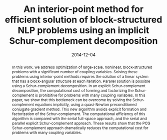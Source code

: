 ---
title: "An interior-point method for efficient solution of block-structured NLP problems using an implicit Schur-complement decomposition"
authors: ['Jia Kang', 'Yankai Cao', 'Daniel P Word', 'Carl D Laird']
publication_types: ['article-journal']
publication: "*Computers & Chemical Engineering 71, 563-573*"
abstract: "In this work, we address optimization of large-scale, nonlinear, block-structured problems with a significant number of coupling variables. Solving these problems using interior-point methods requires the solution of a linear system that has a block-angular structure at each iteration. Parallel solution is possible using a Schur-complement decomposition. In an explicit Schur-complement decomposition, the computational cost of forming and factorizing the Schur-complement is prohibitive for problems with many coupling variables. In this paper, we show that this bottleneck can be overcome by solving the Schur-complement equations implicitly, using a quasi-Newton preconditioned conjugate gradient method. This new algorithm avoids explicit formation and factorization of the Schur-complement. The computational efficiency of this algorithm is compared with the serial full-space approach, and the serial and parallel explicit Schur-complement approach. These results show that the PCG Schur-complement approach dramatically reduces the computational cost for problems with many coupling variables."
date: "2014-12-04"
url_pdf: "https://scholar.google.ca/citations?view_op=view_citation&hl=zh-CN&user=M-s3mjAAAAAJ&pagesize=80&citation_for_view=M-s3mjAAAAAJ:u5HHmVD_uO8C"
featured: false
projects: []
slides: ""
---